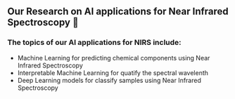 ## Our Research on AI applications for Near Infrared Spectroscopy 🧪
### The topics of our AI applications for NIRS include:
- Machine Learning for predicting chemical components using Near Infrared Spectroscopy
- Interpretable Machine Learning for quatify the spectral wavelenth
- Deep Learning models for classify samples using Near Infrared Spectroscopy
